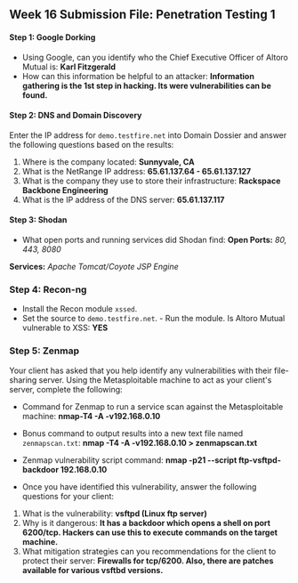## Week 16 Submission File: Penetration Testing 1
#### Step 1: Google Dorking
- Using Google, can you identify who the Chief Executive Officer of Altoro Mutual is: 
**Karl Fitzgerald**
- How can this information be helpful to an attacker:
**Information gathering is the 1st step in hacking. Its were vulnerabilities can be found.**
#### Step 2: DNS and Domain Discovery
Enter the IP address for `demo.testfire.net` into Domain Dossier and answer the following questions based on the results:
1. Where is the company located: 
**Sunnyvale, CA**
2. What is the NetRange IP address: 
**65.61.137.64 - 65.61.137.127**
3. What is the company they use to store their infrastructure: 
**Rackspace Backbone Engineering**
4. What is the IP address of the DNS server: 
**65.61.137.117**
#### Step 3: Shodan
- What open ports and running services did Shodan find: 
**Open Ports:** *80, 443, 8080*

**Services:** *Apache Tomcat/Coyote JSP Engine*
### Step 4: Recon-ng
- Install the Recon module `xssed`.
- Set the source to `demo.testfire.net`. - Run the module.
Is Altoro Mutual vulnerable to XSS: **YES**





### Step 5: Zenmap
Your client has asked that you help identify any vulnerabilities with their file-sharing server. Using the Metasploitable machine to act as your client's server, complete the following:
- Command for Zenmap to run a service scan against the Metasploitable machine:
**nmap-T4 -A -v192.168.0.10**
- Bonus command to output results into a new text file named `zenmapscan.txt`:
**nmap -T4 -A -v192.168.0.10 > zenmapscan.txt**
- Zenmap vulnerability script command:
**nmap -p21 --script ftp-vsftpd-backdoor 192.168.0.10**

- Once you have identified this vulnerability, answer the following questions for your client:
1. What is the vulnerability: 
**vsftpd (Linux ftp server)**
2. Why is it dangerous: 
**It has a backdoor which opens a shell on port 6200/tcp. Hackers can use this to execute commands on the target machine.**
3. What mitigation strategies can you recommendations for the client to protect their server:
**Firewalls for tcp/6200. Also, there are patches available for various vsftbd versions.**